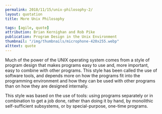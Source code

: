```yaml
---
permalink: 2018/11/15/unix-philosophy-2/
layout: quotation
title: More Unix Philosophy

tags: [agile, quote]
attribution: Brian Kernighan and Rob Pike
publication: Program Design in the Unix Environment
thumbnail: "/img/thumbnails/microphone-420x255.webp"
alttext: quote
---
```


Much of the power of the UNIX operating system comes from a style of program design that makes
programs easy to use and, more important, easy to combine with other programs. This style has been
called the use of software tools, and depends more on how the programs fit into the programming
environment and how they can be used with other programs than on how they are designed internally.

This style was based on the use of tools: using programs separately or in combination to get a
job done, rather than doing it by hand, by monolithic self-sufficient subsystems, or by
special-purpose, one-time programs.
